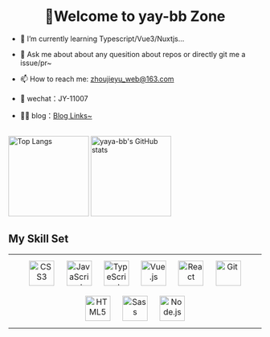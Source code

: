 # **<div align="center">🚀Welcome to yay-bb Zone</div>**  

- 🌱 I’m currently learning Typescript/Vue3/Nuxtjs...  
  
- 💬 Ask me about about any quesition about repos or directly git me a issue/pr~  
  
-  📫 How to reach me: zhoujieyu_web@163.com

-  📩 wechat：JY-11007
-  🙌🏼 blog：[Blog Links~](https://www.yuque.com/u25267467/rw5ivs)
  
<br/>  
<span>
  <img src="https://github-readme-stats.vercel.app/api/top-langs/?username=yaya-bb&layout=compact" alt="Top Langs" height=160 style="border:0"/>
</span>
<span>
  <img src="https://github-readme-stats.vercel.app/api?username=yaya-bb&show_icons=true" alt="yaya-bb's GitHub stats" height=160/>
</span>

## My Skill Set  
<table><tr><td valign="top" width="100%">

<div align="center">  
<a href="https://www.w3schools.com/css/" target="_blank"><img style="margin: 10px" src="https://profilinator.rishav.dev/skills-assets/css3-original-wordmark.svg" alt="CSS3" height="50" /></a>  
<a href="https://www.javascript.com/" target="_blank"><img style="margin: 10px" src="https://profilinator.rishav.dev/skills-assets/javascript-original.svg" alt="JavaScript" height="50" /></a>  
<a href="https://www.typescriptlang.org/" target="_blank"><img style="margin: 10px" src="https://profilinator.rishav.dev/skills-assets/typescript-original.svg" alt="TypeScript" height="50" /></a>  
<a href="https://vuejs.org/" target="_blank"><img style="margin: 10px" src="https://profilinator.rishav.dev/skills-assets/vuejs-original-wordmark.svg" alt="Vue.js" height="50" /></a>  
<a href="https://reactjs.org/" target="_blank"><img style="margin: 10px" src="https://profilinator.rishav.dev/skills-assets/react-original-wordmark.svg" alt="React" height="50" /></a>  
<a href="https://github.com/" target="_blank"><img style="margin: 10px" src="https://profilinator.rishav.dev/skills-assets/git-scm-icon.svg" alt="Git" height="50" /></a>  
<a href="https://en.wikipedia.org/wiki/HTML5" target="_blank"><img style="margin: 10px" src="https://profilinator.rishav.dev/skills-assets/html5-original-wordmark.svg" alt="HTML5" height="50" /></a>  
<a href="https://sass-lang.com/" target="_blank"><img style="margin: 10px" src="https://profilinator.rishav.dev/skills-assets/sass-original.svg" alt="Sass" height="50" /></a>  
<a href="https://nodejs.org/" target="_blank"><img style="margin: 10px" src="https://profilinator.rishav.dev/skills-assets/nodejs-original-wordmark.svg" alt="Node.js" height="50" /></a>  
</div>
</table>  

<br/>  
